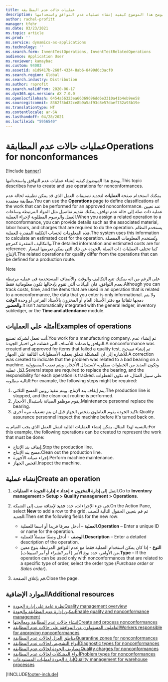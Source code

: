```yaml
---
title: عمليات حالات عدم المطابقة
description: يوضح هذا الموضوع كيفيه إنشاء عمليات عدم التوافق واستخدامها.
author: rachel-profitt
manager: tfehr
ms.date: 03/23/2021
ms.topic: article
ms.prod: ''
ms.service: dynamics-ax-applications
ms.technology: ''
ms.search.form: InventTestOperations, InventTestRelatedOperations
audience: Application User
ms.reviewer: kamaybac
ms.custom: 94003
ms.assetid: a1d9417b-268f-4334-8ab6-8499d6c3acf0
ms.search.region: Global
ms.search.industry: Distribution
ms.author: raprofit
ms.search.validFrom: 2020-06-17
ms.dyn365.ops.version: AX 7.0.0
ms.openlocfilehash: 6454a56323ea66369696dd6e3310a41b4eb9ee58
ms.sourcegitcommit: 8362f3bd32ce8b9a5af93c8e57daef732a93b19e
ms.translationtype: HT
ms.contentlocale: ar-SA
ms.lasthandoff: 04/28/2021
ms.locfileid: "5956540"
---
```

# <a name="operations-for-nonconformances"></a><span data-ttu-id="3512f-103">عمليات حالات عدم المطابقة</span><span class="sxs-lookup"><span data-stu-id="3512f-103">Operations for nonconformances</span></span>

[!include [banner](../includes/banner.md)]

<span data-ttu-id="3512f-104">يوضح هذا الموضوع كيفيه إنشاء عمليات عدم التوافق واستخدامها.</span><span class="sxs-lookup"><span data-stu-id="3512f-104">This topic describes how to create and use operations for nonconformances.</span></span>

<span data-ttu-id="3512f-105">يمكنك استخدام صفحة **العمليات** لتحديد تصنيفات العمل الذي قد يمكن تطبيقه لحالة عدم مطابقة معتمدة.</span><span class="sxs-lookup"><span data-stu-id="3512f-105">You can use the **Operations** page to define classifications of the work that can be performed for an approved nonconformance.</span></span> <span data-ttu-id="3512f-106">عند تعيين عملية ذات صلة إلى حالة عدم توافق، يمكنك تقديم تفاصيل مثل المواد المرتبطة وساعات العمل والرسوم المطلوبة لإجراء العملية.</span><span class="sxs-lookup"><span data-stu-id="3512f-106">When you assign a related operation to a nonconformance, you can provide details such as the associated material, labor hours, and charges that are required to do the operation.</span></span> <span data-ttu-id="3512f-107">يستخدم النظام هذه المعلومات لحساب التكلفة المقدرة للعملية.</span><span class="sxs-lookup"><span data-stu-id="3512f-107">The system uses this information to calculate an estimated cost for the operation.</span></span> <span data-ttu-id="3512f-108">وتُستخدم المعلومات المفصلة والتكاليف المقدرة كمرجع.</span><span class="sxs-lookup"><span data-stu-id="3512f-108">The detailed information and estimated costs are for reference.</span></span> <span data-ttu-id="3512f-109">كما تختلف العمليات ذات الصلة بالجودة عن تلك التي يمكن تعريفها لمسار الإنتاج.</span><span class="sxs-lookup"><span data-stu-id="3512f-109">The related operations for quality differ from the operations that can be defined for a production route.</span></span>

> [!NOTE]
> <span data-ttu-id="3512f-110">علي الرغم من انه يمكنك تتبع التكاليف والوقت والأصناف المستخدمة في عمليه مرتبطة بعدم التوافق، فان البيانات التي تقوم بإدخالها تكون معلوماتية فقط.</span><span class="sxs-lookup"><span data-stu-id="3512f-110">Although you can track costs, time, and the items that are used in an operation that is related to a nonconformance, the data that you enter is only informational.</span></span> <span data-ttu-id="3512f-111">ولا يتم دمجها تلقائيا مع دفتر الأستاذ العام أو المخزون بالأستاذ الفرعي أو وحدة **الوقت والحضور**.</span><span class="sxs-lookup"><span data-stu-id="3512f-111">It isn't automatically integrated with the general ledger, inventory subledger, or the **Time and attendance** module.</span></span>

## <a name="examples-of-operations"></a><span data-ttu-id="3512f-112">أمثله علي العمليات</span><span class="sxs-lookup"><span data-stu-id="3512f-112">Examples of operations</span></span>

<span data-ttu-id="3512f-113">أنت تعمل لشركه تصنيع.</span><span class="sxs-lookup"><span data-stu-id="3512f-113">You work for a manufacturing company.</span></span> <span data-ttu-id="3512f-114">تم إنشاء عدم التوافق واعتماده للأصناف التي فشلت في اختبار الجودة.</span><span class="sxs-lookup"><span data-stu-id="3512f-114">A nonconformance was created and approved for items that failed a quality test.</span></span> <span data-ttu-id="3512f-115">تم إنشاء تصحيح للاشاره إلى ان المشكلة تتعلق بعمليه الأسطوانات التالفة علي الجهاز.</span><span class="sxs-lookup"><span data-stu-id="3512f-115">A correction was created to indicate that the problem was related to a bad bearing on a machine.</span></span> <span data-ttu-id="3512f-116">وتكون العديد من الخطوات مطلوبه لاستبدال الأحجار، ويتم تعقب المسؤولية لكل عمليه.</span><span class="sxs-lookup"><span data-stu-id="3512f-116">Several steps are required to replace the bearing, and the responsibility for each operation is tracked.</span></span> <span data-ttu-id="3512f-117">علي سبيل المثال، قد تكون الخطوات التالية مطلوبه:</span><span class="sxs-lookup"><span data-stu-id="3512f-117">For example, the following steps might be required:</span></span>

1. <span data-ttu-id="3512f-118">يتم إيقاف بند الإنتاج، ويتم تنفيذ روتين المسح الثلاثي.</span><span class="sxs-lookup"><span data-stu-id="3512f-118">The production line is stopped, and the clean-out routine is performed.</span></span>
1. <span data-ttu-id="3512f-119">يقوم موظفو الصيانة باستبدال الأحجار.</span><span class="sxs-lookup"><span data-stu-id="3512f-119">Maintenance personnel replace the bearing.</span></span>
1. <span data-ttu-id="3512f-120">تاكيد الجودة يقوم العاملون بفحص الجهاز قبل ان يتم تشغيله مره أخرى.</span><span class="sxs-lookup"><span data-stu-id="3512f-120">Quality assurance personnel inspect the machine before it's turned back on.</span></span>

<span data-ttu-id="3512f-121">بالنسبة لهذا المثال، يمكن إنشاء العمليات التالية لتمثل العمل الذي يجب القيام به:</span><span class="sxs-lookup"><span data-stu-id="3512f-121">For this example, the following operations can be created to represent the work that must be done:</span></span>

- <span data-ttu-id="3512f-122">إيقاف بند الإنتاج.</span><span class="sxs-lookup"><span data-stu-id="3512f-122">Stop the production line.</span></span>
- <span data-ttu-id="3512f-123">مسح بند الإنتاج.</span><span class="sxs-lookup"><span data-stu-id="3512f-123">Clean out the production line.</span></span>
- <span data-ttu-id="3512f-124">إجراء صيانة الأجهزة.</span><span class="sxs-lookup"><span data-stu-id="3512f-124">Perform machine maintenance.</span></span>
- <span data-ttu-id="3512f-125">افحص الجهاز.</span><span class="sxs-lookup"><span data-stu-id="3512f-125">Inspect the machine.</span></span>

## <a name="create-an-operation"></a><span data-ttu-id="3512f-126">إنشاء عملية</span><span class="sxs-lookup"><span data-stu-id="3512f-126">Create an operation</span></span>

1. <span data-ttu-id="3512f-127">انتقل إلى **إدارة المخزون \> إعداد \> إدارة الجودة \> العمليات**.</span><span class="sxs-lookup"><span data-stu-id="3512f-127">Go to **Inventory management \> Setup \> Quality management \> Operations**.</span></span>
1. <span data-ttu-id="3512f-128">في جزء الإجراءات، حدد **جديد** لإضافة صف إلى الشبكة.</span><span class="sxs-lookup"><span data-stu-id="3512f-128">On the Action Pane, select **New** to add a row to the grid.</span></span> <span data-ttu-id="3512f-129">ثم قم بتعيين الحقول التالية للصف الجديد:</span><span class="sxs-lookup"><span data-stu-id="3512f-129">Then set the following fields for the new row:</span></span>

    - <span data-ttu-id="3512f-130">**العملية** – أدخل معرفا فريدا أو اسما للعملية.</span><span class="sxs-lookup"><span data-stu-id="3512f-130">**Operation** – Enter a unique ID or name for the operation.</span></span>
    - <span data-ttu-id="3512f-131">**الوصف** - أدخل وصفًا مفصلاً للعملية.</span><span class="sxs-lookup"><span data-stu-id="3512f-131">**Description** – Enter a detailed description of the operation.</span></span>
    - <span data-ttu-id="3512f-132">**النوع** - إذا كان يمكن استخدام العملية فقط مع عدم التوافق المرتبطة بنوع معين من الأوامر، حدد نوع الأمر ( *أمر الشراء* أو *أمر المبيعات*).</span><span class="sxs-lookup"><span data-stu-id="3512f-132">**Type** – If the operation can be used only with nonconformances that are related to a specific type of order, select the order type (*Purchase order* or *Sales order*).</span></span>

1. <span data-ttu-id="3512f-133">قم بإغلاق الصفحة.</span><span class="sxs-lookup"><span data-stu-id="3512f-133">Close the page.</span></span>

## <a name="additional-resources"></a><span data-ttu-id="3512f-134">الموارد الإضافية</span><span class="sxs-lookup"><span data-stu-id="3512f-134">Additional resources</span></span>

- [<span data-ttu-id="3512f-135">نظرة عامة على إدارة الجودة</span><span class="sxs-lookup"><span data-stu-id="3512f-135">Quality management overview</span></span>](quality-management-processes.md)
- [<span data-ttu-id="3512f-136">تمكين إدارة عدم المطابقة والجودة</span><span class="sxs-lookup"><span data-stu-id="3512f-136">Enable quality and nonconformance management</span></span>](enable-quality-management.md)
- [<span data-ttu-id="3512f-137">إنشاء حالات عدم المطابقة ومعالجتها</span><span class="sxs-lookup"><span data-stu-id="3512f-137">Create and process nonconformances</span></span>](tasks/create-process-non-conformance.md)
- [<span data-ttu-id="3512f-138">العاملون المسؤولون عن الموافقة على حالات عدم المطابقة</span><span class="sxs-lookup"><span data-stu-id="3512f-138">Workers responsible for approving nonconformances</span></span>](quality-responsible-workers.md)
- [<span data-ttu-id="3512f-139">مناطق العزل لحالات عدم المطابقة</span><span class="sxs-lookup"><span data-stu-id="3512f-139">Quarantine zones for nonconformances</span></span>](quality-quarantine-zones.md)
- [<span data-ttu-id="3512f-140">أنواع التشخيص لحالات عدم المطابقة</span><span class="sxs-lookup"><span data-stu-id="3512f-140">Diagnostic types for nonconformances</span></span>](quality-diagnostic-types.md)
- [<span data-ttu-id="3512f-141">مصاريف الجودة لحالات عدم المطابقة</span><span class="sxs-lookup"><span data-stu-id="3512f-141">Quality charges for nonconformances</span></span>](quality-charges.md)
- [<span data-ttu-id="3512f-142">أنواع المشكلات لحالات عدم المطابقة</span><span class="sxs-lookup"><span data-stu-id="3512f-142">Problem types for nonconformances</span></span>](quality-operations.md)
- [<span data-ttu-id="3512f-143">إدارة الجودة لعمليات المستودعات</span><span class="sxs-lookup"><span data-stu-id="3512f-143">Quality management for warehouse processes</span></span>](quality-management-for-warehouses-processes.md)

[!INCLUDE[footer-include](../../includes/footer-banner.md)]
